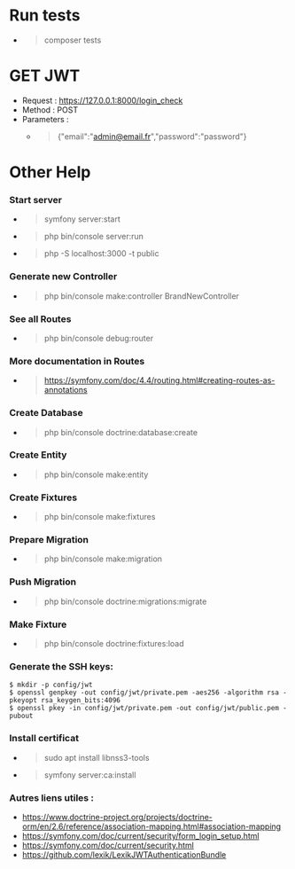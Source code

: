 # Run tests
- > composer tests

# GET JWT
- Request :
    https://127.0.0.1:8000/login_check
- Method :
    POST
- Parameters :
    - > {"email":"admin@email.fr","password":"password"}

# Other Help
### Start server
- > symfony server:start
- > php bin/console server:run
- > php -S localhost:3000 -t public

### Generate new Controller 
- > php bin/console make:controller BrandNewController

### See all Routes
- > php bin/console debug:router

### More documentation in Routes
- > https://symfony.com/doc/4.4/routing.html#creating-routes-as-annotations

### Create Database
- > php bin/console doctrine:database:create

### Create Entity
- > php bin/console make:entity

### Create Fixtures
- > php bin/console make:fixtures

### Prepare Migration
- > php bin/console make:migration
  
### Push Migration
- >  php bin/console doctrine:migrations:migrate

### Make Fixture
- > php bin/console doctrine:fixtures:load

### Generate the SSH keys:
    $ mkdir -p config/jwt
    $ openssl genpkey -out config/jwt/private.pem -aes256 -algorithm rsa -pkeyopt rsa_keygen_bits:4096
    $ openssl pkey -in config/jwt/private.pem -out config/jwt/public.pem -pubout

### Install certificat
- > sudo apt install libnss3-tools
- > symfony server:ca:install

### Autres liens utiles :
- https://www.doctrine-project.org/projects/doctrine-orm/en/2.6/reference/association-mapping.html#association-mapping
- https://symfony.com/doc/current/security/form_login_setup.html
- https://symfony.com/doc/current/security.html
- https://github.com/lexik/LexikJWTAuthenticationBundle